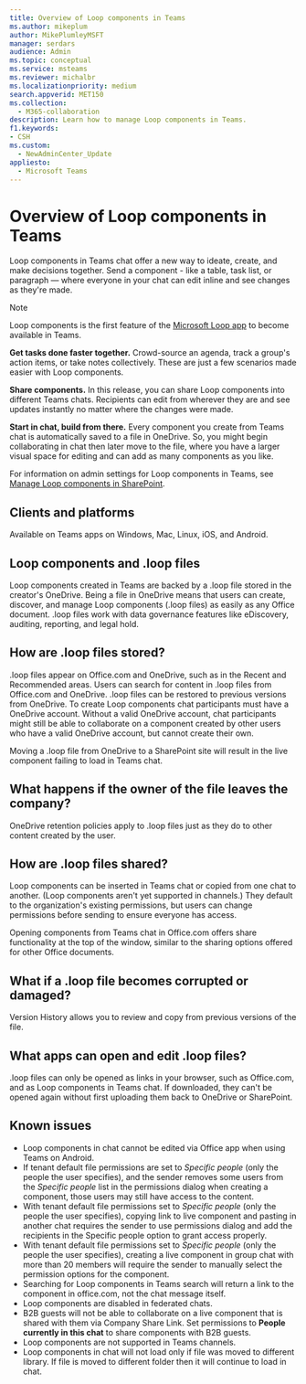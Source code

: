 ```yaml
---
title: Overview of Loop components in Teams
ms.author: mikeplum
author: MikePlumleyMSFT
manager: serdars
audience: Admin
ms.topic: conceptual
ms.service: msteams
ms.reviewer: michalbr
ms.localizationpriority: medium
search.appverid: MET150
ms.collection: 
  - M365-collaboration
description: Learn how to manage Loop components in Teams.
f1.keywords:
- CSH
ms.custom: 
  - NewAdminCenter_Update
appliesto: 
  - Microsoft Teams
---
```


# Overview of Loop components in Teams

Loop components in Teams chat offer a new way to ideate, create, and make decisions together. Send a component - like a table, task list, or paragraph — where everyone in your chat can edit inline and see changes as they're made. 

> [!Note]
> Loop components is the first feature of the [Microsoft Loop app](https://www.microsoft.com/en-us/microsoft-loop) to become available in Teams. 

**Get tasks done faster together.** Crowd-source an agenda, track a group's action items, or take notes collectively. These are just a few scenarios made easier with Loop components.

**Share components.** In this release, you can share Loop components into different Teams chats. Recipients can edit from wherever they are and see updates instantly no matter where the changes were made.

**Start in chat, build from there.** Every component you create from Teams chat is automatically saved to a file in OneDrive. So, you might begin collaborating in chat then later move to the file, where you have a larger visual space for editing and can add as many components as you like.

For information on admin settings for Loop components in Teams, see [Manage Loop components in SharePoint](/sharepoint/manage-loop-components).

## Clients and platforms

Available on Teams apps on Windows, Mac, Linux, iOS, and Android.

## Loop components and .loop files

Loop components created in Teams are backed by a .loop file stored in the creator's OneDrive. Being a file in OneDrive means that users can create, discover, and manage Loop components (.loop files) as easily as any Office document. .loop files work with data governance features like eDiscovery, auditing, reporting, and legal hold.

## How are .loop  files stored?

.loop files appear on Office.com and OneDrive, such as in the Recent and Recommended areas. Users can search for content in .loop files from Office.com and OneDrive. .loop files can be restored to previous versions from OneDrive. To create Loop components chat participants must have a OneDrive account. Without a valid OneDrive account, chat participants might still be able to collaborate on a component created by other users who have a valid OneDrive account, but cannot create their own. 

Moving a .loop file from OneDrive to a SharePoint site will result in the live component failing to load in Teams chat.

## What happens if the owner of the file leaves the company?

OneDrive retention policies apply to .loop files just as they do to other content created by the user.

## How are .loop files shared?

Loop components can be inserted in Teams chat or copied from one chat to another. (Loop components aren't yet supported in channels.) They default to the organization's existing permissions, but users can change permissions before sending to ensure everyone has access.

Opening components from Teams chat in Office.com offers share functionality at the top of the window, similar to the sharing options offered for other Office documents.

## What if a .loop file becomes corrupted or damaged?

Version History allows you to review and copy from previous versions of the file.

## What apps can open and edit .loop files?

.loop files can only be opened as links in your browser, such as Office.com, and as Loop components in Teams chat. If downloaded, they can't be opened again without first uploading them back to OneDrive or SharePoint.

## Known issues

- Loop components in chat cannot be edited via Office app when using Teams on Android.
- If tenant default file permissions are set to *Specific people* (only the people the user specifies), and the sender removes some users from the *Specific people* list in the permissions dialog when creating a component, those users may still have access to the content.
- With tenant default file permissions set to *Specific people* (only the people the user specifies), copying link to live component and pasting in another chat requires the sender to use permissions dialog and add the recipients in the Specific people option to grant access properly.
- With tenant default file permissions set to *Specific people* (only the people the user specifies), creating a live component in group chat with more than 20 members will require the sender to manually select the permission options for the component.
- Searching for Loop components in Teams search will return a link to the component in office.com, not the chat message itself.
- Loop components are disabled in federated chats.
- B2B guests will not be able to collaborate on a live component that is shared with them via Company Share Link. Set permissions to **People currently in this chat** to share components with B2B guests.
- Loop components are not supported in Teams channels.
- Loop components in chat will not load only if file was moved to different library. If file is moved to different folder then it will continue to load in chat.
